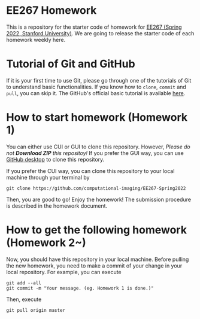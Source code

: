 # EE267 Homework
This is a repository for the starter code of homework for [EE267 (Spring 2022, Stanford University)](https://stanford.edu/class/ee267/). We are going to release the starter code of each homework weekly here.

# Tutorial of Git and GitHub
If it is your first time to use Git, please go through one of the tutorials of Git to understand basic functionalities. If you know how to `clone`, `commit` and `pull`, you can skip it. The GitHub's official basic tutorial is available [here](https://guides.github.com/activities/hello-world/).

# How to start homework (Homework 1)
You can either use CUI or GUI to clone this repository. However, *Please do not **Download ZIP** this repositoy!* If you prefer the GUI way, you can use [GitHub desktop](https://desktop.github.com/) to clone this repository.

If you prefer the CUI way, you can clone this repository to your local machine through your terminal by
```shell
git clone https://github.com/computational-imaging/EE267-Spring2022
```
Then, you are good to go! Enjoy the homework! The submission procedure is described in the homework document.

# How to get the following homework (Homework 2~)
Now, you should have this repository in your local machine. Before pulling the new homework, you need to make a commit of your change in your local repository.
For example, you can execute
```shell
git add --all
git commit -m "Your message. (eg. Homework 1 is done.)"
```
Then, execute
```shell
git pull origin master
```
